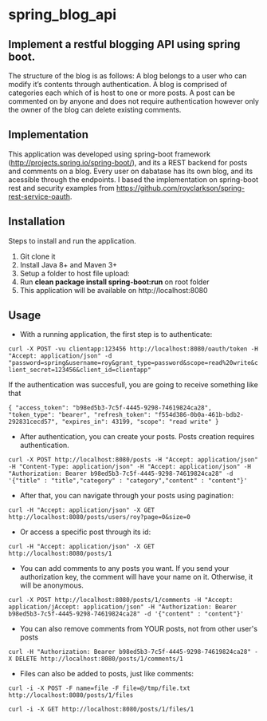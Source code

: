 # spring_blog_api

## Implement a restful blogging API using spring boot.

The structure of the blog is as follows: A blog belongs to a user who can modify it’s contents through authentication. A blog is comprised of categories each which of is host to one or more posts. A post can be commented on by anyone and does not require authentication however only the owner of the blog can delete existing comments.

## Implementation
This application was developed using spring-boot framework (http://projects.spring.io/spring-boot/), and its a REST backend for posts and comments on a blog. Every user on dabatase has its own blog, and its acessible through the endpoints. I based the implementation on spring-boot rest and security examples from https://github.com/royclarkson/spring-rest-service-oauth. 

## Installation
Steps to install and run the application. 
1. Git clone it
2. Install Java 8+ and Maven 3+
3. Setup a folder to host file upload: 
4. Run <strong>clean package install spring-boot:run</strong> on root folder
5. This application will be available on http://localhost:8080

## Usage
* With a running application, the first step is to authenticate:

`curl -X POST -vu clientapp:123456 http://localhost:8080/oauth/token -H "Accept: application/json" -d "password=spring&username=roy&grant_type=password&scope=read%20write&client_secret=123456&client_id=clientapp"`

If the authentication was succesfull, you are going to receive something like that

`{
  "access_token": "b98ed5b3-7c5f-4445-9298-74619824ca28",
  "token_type": "bearer",
  "refresh_token": "f554d386-0b0a-461b-bdb2-292831cecd57",
  "expires_in": 43199,
  "scope": "read write"
}`

* After authentication, you can create your posts. Posts creation requires authentication. 

`curl -X POST http://localhost:8080/posts -H "Accept: application/json" -H "Content-Type: application/json" -H "Accept: application/json" -H "Authorization: Bearer b98ed5b3-7c5f-4445-9298-74619824ca28" -d '{"title" : "title","category" : "category","content" : "content"}'`

* After that, you can navigate through your posts using pagination:

`curl -H "Accept: application/json" -X GET http://localhost:8080/posts/users/roy?page=0&size=0`

* Or access a specific post through its id:

`curl -H "Accept: application/json" -X GET http://localhost:8080/posts/1`

* You can add comments to any posts you want. If you send your authorization key, the comment will have your name on it. Otherwise, it will be anonymous. 

`curl -X POST http://localhost:8080/posts/1/comments -H "Accept: application/jAccept: application/json" -H "Authorization: Bearer b98ed5b3-7c5f-4445-9298-74619824ca28" -d '{"content" : "content"}'`

* You can also remove comments from YOUR posts, not from other user's posts

`curl -H "Authorization: Bearer b98ed5b3-7c5f-4445-9298-74619824ca28" -X DELETE http://localhost:8080/posts/1/comments/1`

* Files can also be added to posts, just like comments:

`curl -i -X POST -F name=file -F file=@/tmp/file.txt http://localhost:8080/posts/1/files`


`curl -i -X GET http://localhost:8080/posts/1/files/1`
